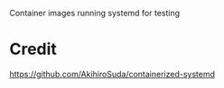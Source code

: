 Container images running systemd for testing

# Credit

https://github.com/AkihiroSuda/containerized-systemd
